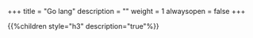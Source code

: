 +++
title = "Go lang"
description = ""
weight = 1
alwaysopen = false
+++

{{%children style="h3" description="true"%}}